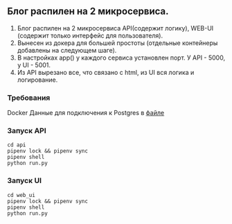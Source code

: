 ## Блог распилен на 2 микросервиса.

1) Блог распилен на 2 микросервиса API(содержит логику), WEB-UI (содержит только интерфейс для пользователя).
2) Вынесен из докера для большей простоты (отдельные контейнеры добавлены на следующем шаге).
3) В настройках app() у каждого сервиса установлен порт. У API - 5000, у UI - 5001.
4) Из API вырезано все, что связано с html, из UI вся логика и логирование.

### Требования
Docker
Данные для подключения к Postgres в [файле]()

### Запуск API
```
cd api
pipenv lock && pipenv sync
pipenv shell
python run.py
```

### Запуск UI
```
cd web_ui
pipenv lock && pipenv sync
pipenv shell
python run.py
```
